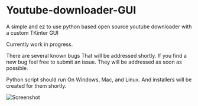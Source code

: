 # Youtube-downloader-GUI

A simple and ez to use python based open source youtube downloader with a custom TKinter GUI

Currently work in progress.

There are several known bugs That will be addressed shortly. If you find a new bug feel free to submit an issue. They will be addressed as soon as possible.

Python script should run On Windows, Mac, and Linux. And installers will be created for them shortly.

![Screenshot](https://cdn.discordapp.com/attachments/1038642175841419314/1198547477826117642/Screenshot_2024-01-21_023858.png?ex=65bf4d52&is=65acd852&hm=a879d486700f06b99bc54501a02c4b639d1627864ebd9119bbf33de15919d6f8&)
